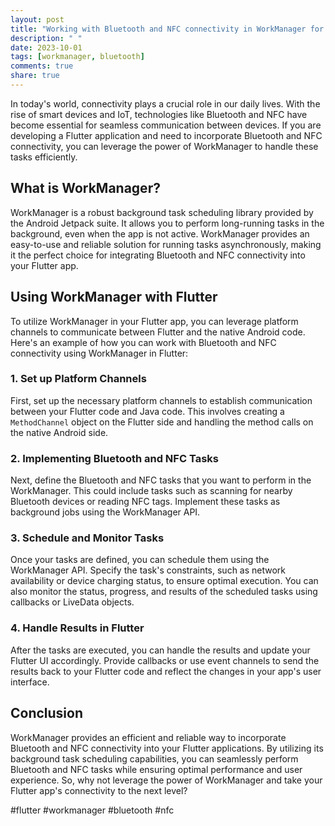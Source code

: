 ```yaml
---
layout: post
title: "Working with Bluetooth and NFC connectivity in WorkManager for Flutter"
description: " "
date: 2023-10-01
tags: [workmanager, bluetooth]
comments: true
share: true
---
```


In today's world, connectivity plays a crucial role in our daily lives. With the rise of smart devices and IoT, technologies like Bluetooth and NFC have become essential for seamless communication between devices. If you are developing a Flutter application and need to incorporate Bluetooth and NFC connectivity, you can leverage the power of WorkManager to handle these tasks efficiently.

## What is WorkManager?

WorkManager is a robust background task scheduling library provided by the Android Jetpack suite. It allows you to perform long-running tasks in the background, even when the app is not active. WorkManager provides an easy-to-use and reliable solution for running tasks asynchronously, making it the perfect choice for integrating Bluetooth and NFC connectivity into your Flutter app.

## Using WorkManager with Flutter

To utilize WorkManager in your Flutter app, you can leverage platform channels to communicate between Flutter and the native Android code. Here's an example of how you can work with Bluetooth and NFC connectivity using WorkManager in Flutter:

### 1. Set up Platform Channels

First, set up the necessary platform channels to establish communication between your Flutter code and Java code. This involves creating a `MethodChannel` object on the Flutter side and handling the method calls on the native Android side.

### 2. Implementing Bluetooth and NFC Tasks

Next, define the Bluetooth and NFC tasks that you want to perform in the WorkManager. This could include tasks such as scanning for nearby Bluetooth devices or reading NFC tags. Implement these tasks as background jobs using the WorkManager API.

### 3. Schedule and Monitor Tasks

Once your tasks are defined, you can schedule them using the WorkManager API. Specify the task's constraints, such as network availability or device charging status, to ensure optimal execution. You can also monitor the status, progress, and results of the scheduled tasks using callbacks or LiveData objects.

### 4. Handle Results in Flutter

After the tasks are executed, you can handle the results and update your Flutter UI accordingly. Provide callbacks or use event channels to send the results back to your Flutter code and reflect the changes in your app's user interface.

## Conclusion

WorkManager provides an efficient and reliable way to incorporate Bluetooth and NFC connectivity into your Flutter applications. By utilizing its background task scheduling capabilities, you can seamlessly perform Bluetooth and NFC tasks while ensuring optimal performance and user experience. So, why not leverage the power of WorkManager and take your Flutter app's connectivity to the next level?

#flutter #workmanager #bluetooth #nfc